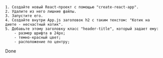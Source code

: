 <!-- TODO -->

    1. Cоздайте новый React-проект с помощью "create-react-app".
    2. Удалите из него лишние файлы.
    3. Запустите его.
    4. Создайте внутри App.js заголовок h2 с таким текстом: "Котик на диете - несчастный котик".
    5. Добавьте этому заголовку класс "header-title", который задает ему:
        - размер шрифта в 24px;
        - темно-красный цвет;
        - расположение по центру;

Done
